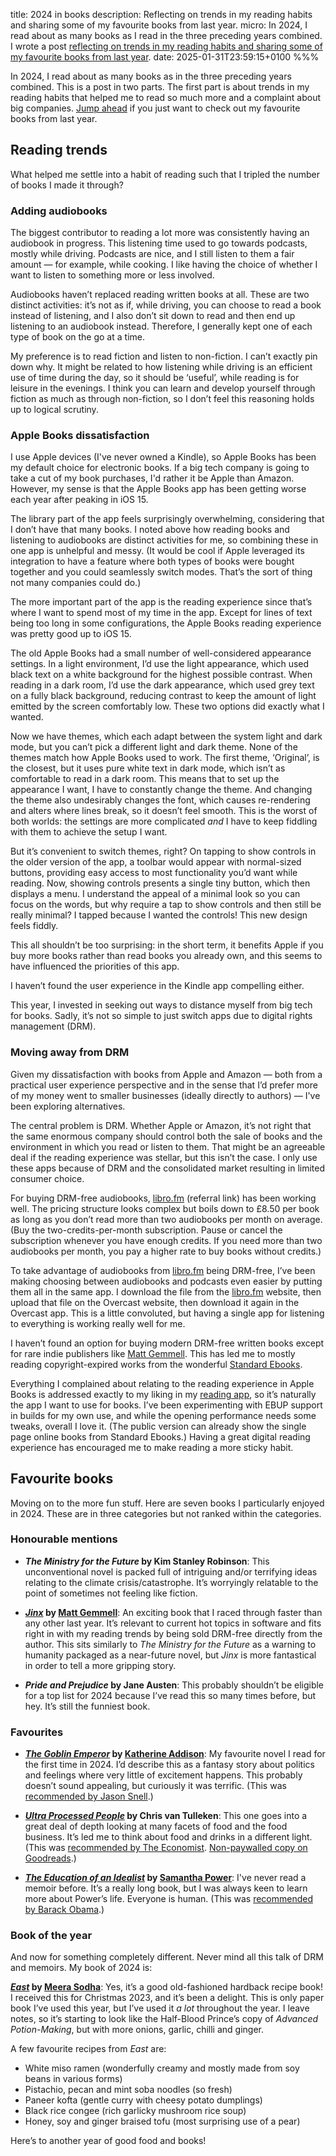 title: 2024 in books
description: Reflecting on trends in my reading habits and sharing some of my favourite books from last year.
micro: In 2024, I read about as many books as I read in the three preceding years combined. I wrote a post [reflecting on trends in my reading habits and sharing some of my favourite books from last year]().
date: 2025-01-31T23:59:15+0100
%%%

In 2024, I read about as many books as in the three preceding years combined. This is a post in two parts. The first part is about trends in my reading habits that helped me to read so much more and a complaint about big companies. [Jump ahead](#favourites) if you just want to check out my favourite books from last year.

## Reading trends

What helped me settle into a habit of reading such that I tripled the number of books I made it through?

### Adding audiobooks

The biggest contributor to reading a lot more was consistently having an audiobook in progress. This listening time used to go towards podcasts, mostly while driving. Podcasts are nice, and I still listen to them a fair amount — for example, while cooking. I like having the choice of whether I want to listen to something more or less involved.

Audiobooks haven’t replaced reading written books at all. These are two distinct activities: it’s not as if, while driving, you can choose to read a book instead of listening, and I also don’t sit down to read and then end up listening to an audiobook instead. Therefore, I generally kept one of each type of book on the go at a time.

My preference is to read fiction and listen to non-fiction. I can’t exactly pin down why. It might be related to how listening while driving is an efficient use of time during the day, so it should be ‘useful’, while reading is for leisure in the evenings. I think you can learn and develop yourself through fiction as much as through non-fiction, so I don’t feel this reasoning holds up to logical scrutiny.

### Apple Books dissatisfaction

I use Apple devices (I've never owned a Kindle), so Apple Books has been my default choice for electronic books. If a big tech company is going to take a cut of my book purchases, I'd rather it be Apple than Amazon. However, my sense is that the Apple Books app has been getting worse each year after peaking in iOS 15.

The library part of the app feels surprisingly overwhelming, considering that I don’t have that many books. I noted above how reading books and listening to audiobooks are distinct activities for me, so combining these in one app is unhelpful and messy. (It would be cool if Apple leveraged its integration to have a feature where both types of books were bought together and you could seamlessly switch modes. That’s the sort of thing not many companies could do.)

The more important part of the app is the reading experience since that’s where I want to spend most of my time in the app. Except for lines of text being too long in some configurations, the Apple Books reading experience was pretty good up to iOS 15.

The old Apple Books had a small number of well-considered appearance settings. In a light environment, I’d use the light appearance, which used black text on a white background for the highest possible contrast. When reading in a dark room, I’d use the dark appearance, which used grey text on a fully black background, reducing contrast to keep the amount of light emitted by the screen comfortably low. These two options did exactly what I wanted.

Now we have themes, which each adapt between the system light and dark mode, but you can’t pick a different light and dark theme. None of the themes match how Apple Books used to work. The first theme, ‘Original’, is the closest, but it uses pure white text in dark mode, which isn’t as comfortable to read in a dark room. This means that to set up the appearance I want, I have to constantly change the theme. And changing the theme also undesirably changes the font, which causes re-rendering and alters where lines break, so it doesn’t feel smooth. This is the worst of both worlds: the settings are more complicated *and* I have to keep fiddling with them to achieve the setup I want.

But it’s convenient to switch themes, right? On tapping to show controls in the older version of the app, a toolbar would appear with normal-sized buttons, providing easy access to most functionality you’d want while reading. Now, showing controls presents a single tiny button, which then displays a menu. I understand the appeal of a minimal look so you can focus on the words, but why require a tap to show controls and then still be really minimal? I tapped because I wanted the controls! This new design feels fiddly.

This all shouldn’t be too surprising: in the short term, it benefits Apple if you buy more books rather than read books you already own, and this seems to have influenced the priorities of this app.

I haven’t found the user experience in the Kindle app compelling either.

This year, I invested in seeking out ways to distance myself from big tech for books. Sadly, it’s not so simple to just switch apps due to digital rights management (DRM).

### Moving away from DRM

Given my dissatisfaction with books from Apple and Amazon — both from a practical user experience perspective and in the sense that I’d prefer more of my money went to smaller businesses (ideally directly to authors) — I've been exploring alternatives.

The central problem is DRM. Whether Apple or Amazon, it’s not right that the same enormous company should control both the sale of books and the environment in which you read or listen to them. That might be an agreeable deal if the reading experience was stellar, but this isn’t the case. I only use these apps because of DRM and the consolidated market resulting in limited consumer choice.

For buying DRM-free audiobooks, [libro.fm](https://libro.fm/referral?rf_code=lfm448889) (referral link) has been working well. The pricing structure looks complex but boils down to £8.50 per book as long as you don’t read more than two audiobooks per month on average. (Buy the two-credits-per-month subscription. Pause or cancel the subscription whenever you have enough credits. If you need more than two audiobooks per month, you pay a higher rate to buy books without credits.)

To take advantage of audiobooks from [libro.fm](https://libro.fm/referral?rf_code=lfm448889) being DRM-free, I’ve been making choosing between audiobooks and podcasts even easier by putting them all in the same app. I download the file from the [libro.fm](https://libro.fm/referral?rf_code=lfm448889) website, then upload that file on the Overcast website, then download it again in the Overcast app. This is a little convoluted, but having a single app for listening to everything is working really well for me.

I haven’t found an option for buying modern DRM-free written books except for rare indie publishers like [Matt Gemmell](https://mattgemmell.scot/books/). This has led me to mostly reading copyright-expired works from the wonderful [Standard Ebooks](https://standardebooks.org/ebooks).

Everything I complained about relating to the reading experience in Apple Books is addressed exactly to my liking in my [reading app](/reading-app/), so it’s naturally the app I want to use for books. I’ve been experimenting with EBUP support in builds for my own use, and while the opening performance needs some tweaks, overall I love it. (The public version can already show the single page online books from Standard Ebooks.) Having a great digital reading experience has encouraged me to make reading a more sticky habit.

<h2 id="favourites">Favourite books</h2>

Moving on to the more fun stuff. Here are seven books I particularly enjoyed in 2024. These are in three categories but not ranked within the categories.

### Honourable mentions

- ***The Ministry for the Future* by Kim Stanley Robinson**: This unconventional novel is packed full of intriguing and/or terrifying ideas relating to the climate crisis/catastrophe. It’s worryingly relatable to the point of sometimes not feeling like fiction.

- **[*Jinx*](https://mattgemmell.scot/books/jinx/) by [Matt Gemmell](https://mattgemmell.scot/)**: An exciting book that I raced through faster than any other last year. It’s relevant to current hot topics in software and fits right in with my reading trends by being sold DRM-free directly from the author. This sits similarly to *The Ministry for the Future* as a warning to humanity packaged as a near-future novel, but *Jinx* is more fantastical in order to tell a more gripping story.

- ***Pride and Prejudice* by Jane Austen**: This probably shouldn’t be eligible for a top list for 2024 because I’ve read this so many times before, but hey. It’s still the funniest book.

### Favourites

- **[*The Goblin Emperor*](https://www.katherineaddison.com/books) by [Katherine Addison](https://www.katherineaddison.com/)**: My favourite novel I read for the first time in 2024. I’d describe this as a fantasy story about politics and feelings where very little of excitement happens. This probably doesn’t sound appealing, but curiously it was terrific. (This was [recommended by Jason Snell](https://www.relay.fm/upgrade/493).)

- **[*Ultra Processed People*](https://www.penguin.co.uk/books/451300/ultra-processed-people-by-tulleken-chris-van/9781529160222) by Chris van Tulleken**: This one goes into a great deal of depth looking at many facets of food and the food business. It’s led me to think about food and drinks in a different light. (This was [recommended by The Economist](https://www.economist.com/culture/2023/12/01/the-best-books-of-2023-as-chosen-by-the-economist). [Non-paywalled copy on Goodreads](https://www.goodreads.com/list/show/195280.The_Economist_Books_of_the_Year_2023).)

- **[*The Education of an Idealist*](https://samanthapower.com/books/the-education-of-an-idealist-a-memoir/) by [Samantha Power](https://samanthapower.com/)**: I've never read a memoir before. It’s a really long book, but I was always keen to learn more about Power’s life. Everyone is human. (This was [recommended by Barack Obama](https://x.com/BarackObama/status/1211033245812441091).)

### Book of the year

And now for something completely different. Never mind all this talk of DRM and memoirs. My book of 2024 is:

**[*East*](https://meerasodha.com/books/) by [Meera Sodha](https://meerasodha.com/)**: Yes, it’s a good old-fashioned hardback recipe book! I received this for Christmas 2023, and it’s been a delight. This is only paper book I’ve used this year, but I’ve used it *a lot* throughout the year. I leave notes, so it’s starting to look like the Half-Blood Prince’s copy of *Advanced Potion-Making*, but with more onions, garlic, chilli and ginger.

A few favourite recipes from *East* are:

- White miso ramen (wonderfully creamy and mostly made from soy beans in various forms)
- Pistachio, pecan and mint soba noodles (so fresh)
- Paneer kofta (gentle curry with cheesy potato dumplings)
- Black rice congee (rich garlicky mushroom rice soup)
- Honey, soy and ginger braised tofu (most surprising use of a pear)

Here’s to another year of good food and books!
